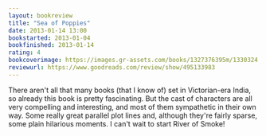 ```yaml
---
layout: bookreview
title: "Sea of Poppies"
date: 2013-01-14 13:00
bookstarted: 2013-01-04
bookfinished: 2013-01-14
rating: 4
bookcoverimage: https://images.gr-assets.com/books/1327376395m/1330324.jpg
reviewurl: https://www.goodreads.com/review/show/495133983
---
```


There aren't all that many books (that I know of) set in Victorian-era India, so already this book is pretty fascinating. But the cast of characters are all very compelling and interesting, and most of them sympathetic in their own way. Some really great parallel plot lines and, although they're fairly sparse, some plain hilarious moments. I can't wait to start River of Smoke!